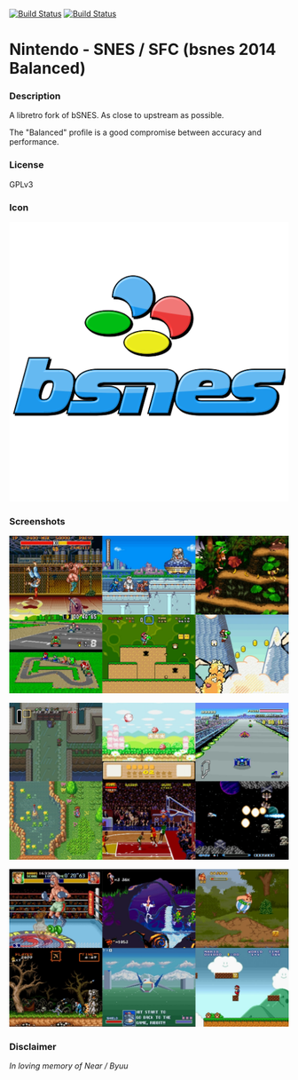 [![Build Status](https://travis-ci.org/kodi-game/game.libretro.bsnes2014-balanced.svg?branch=master)](https://travis-ci.org/kodi-game/game.libretro.bsnes2014-balanced)
[![Build Status](https://ci.appveyor.com/api/projects/status/github/kodi-game/game.libretro.bsnes2014-balanced?svg=true)](https://ci.appveyor.com/project/kodi-game/game-libretro-bsnes2014-balanced)

# Nintendo - SNES / SFC (bsnes 2014 Balanced)

### Description
A libretro fork of bSNES. As close to upstream as possible.

The "Balanced" profile is a good compromise between accuracy and performance.

### License
GPLv3

### Icon

![Icon](game.libretro.bsnes2014-balanced/resources/icon.png)

### Screenshots

![Screenshot](game.libretro.bsnes2014-balanced/resources/screenshot-01.jpg)

![Screenshot](game.libretro.bsnes2014-balanced/resources/screenshot-02.jpg)

![Screenshot](game.libretro.bsnes2014-balanced/resources/screenshot-03.jpg)


### Disclaimer

*In loving memory of Near / Byuu*

